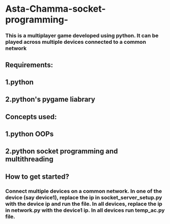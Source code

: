 # Asta-Chamma-socket-programming-

### This is a multiplayer game developed using python. It can be played across multiple devices connected to a common network

## Requirements:
## 1.python
## 2.python's pygame liabrary

## Concepts used:
## 1.python OOPs
## 2.python socket programming and multithreading

## How to get started?
### Connect multiple devices on a common network. In one of the device (say device1), replace the ip in socket_server_setup.py with the device ip and run the file. In all devices, replace the ip in network.py with the device1 ip. In all devices run temp_ac.py file. 
